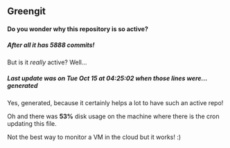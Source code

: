 ## Greengit

#### Do you wonder why this repository is so active?

##### After all it has 5888 commits!

But is it *really* active? Well...

##### Last update was on Tue Oct 15 at 04:25:02 when those lines were... generated

Yes, generated, because it certainly helps a lot to have such an active repo!

Oh and there was **53%** disk usage on the machine
where there is the cron updating this file.

Not the best way to monitor a VM in the cloud but it works! :)
